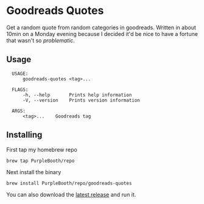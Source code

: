 # Goodreads Quotes

Get a random quote from random categories in goodreads. Written in about 10min on a Monday evening because I decided it'd be nice to have a fortune that wasn't so *problematic*.
  
## Usage

```
  USAGE:
      goodreads-quotes <tag>...
  
  FLAGS:
      -h, --help       Prints help information
      -V, --version    Prints version information
  
  ARGS:
      <tag>...    Goodreads tag
```

## Installing

First tap my homebrew repo

``` shell
brew tap PurpleBooth/repo
```

Next install the binary

``` shell
brew install PurpleBooth/repo/goodreads-quotes
```

You can also download the [latest
release](https://github.com/PurpleBooth/goodreads-quotes/releases/latest)
and run it.
